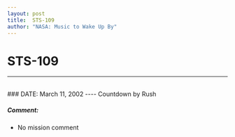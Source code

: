 ```yaml
---
layout: post
title:  STS-109
author: "NASA: Music to Wake Up By"
---
```


# STS-109
----
<br/>
### DATE: March 11, 2002
----
Countdown by Rush

##### Comment:
* No mission comment
